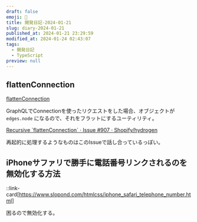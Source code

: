 ```yaml
---
draft: false
emoji: 🔩
title: 開発日記-2024-01-21
slug: diary-2024-01-21
published_at: 2024-01-21 23:29:59
modified_at: 2024-01-24 02:43:07
tags:
  - 開発日記
  - TypeScript
preview: null
---
```


## flattenConnection

[flattenConnection](https://shopify.dev/docs/api/hydrogen-react/2023-07/utilities/flattenconnection)

GraphQLでConnectionを使ったリクエストをした場合、オブジェクトが `edges.node` になるので、それをフラットにするユーティリティ。

[Recursive \`flattenConnection\` · Issue #907 · Shopify/hydrogen](https://github.com/Shopify/hydrogen/issues/907)

再起的に処理するようなものはこのIssueで話し合っているっぽい。

## iPhoneサファリで勝手に電話番号リンクされるのを無効化する方法

::link-card[https://www.slopond.com/htmlcss/iphone_safari_telephone_number.html]

困るので無効化する。
